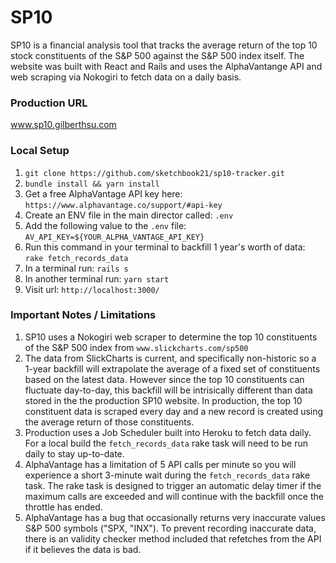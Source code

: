 # SP10

SP10 is a financial analysis tool that tracks the average return of the top 10 stock constituents of the S&P 500 against the S&P 500 index itself. The website was built with React and Rails and uses the AlphaVantange API and web scraping via Nokogiri to fetch data on a daily basis.

### Production URL

www.sp10.gilberthsu.com

### Local Setup

1. `git clone https://github.com/sketchbook21/sp10-tracker.git`
2. `bundle install && yarn install`
3. Get a free AlphaVantage API key here: `https://www.alphavantage.co/support/#api-key`
4. Create an ENV file in the main director called: `.env`
5. Add the following value to the `.env` file: `AV_API_KEY=${YOUR_ALPHA_VANTAGE_API_KEY}`
6. Run this command in your terminal to backfill 1 year's worth of data: `rake fetch_records_data`
7. In a terminal run: `rails s`
8. In another terminal run: `yarn start`
9. Visit url: `http://localhost:3000/`

### Important Notes / Limitations

1. SP10 uses a Nokogiri web scraper to determine the top 10 constituents of the S&P 500 index from `www.slickcharts.com/sp500`
2. The data from SlickCharts is current, and specifically non-historic so a 1-year backfill will extrapolate the average of a fixed set of constituents based on the latest data. However since the top 10 constituents can fluctuate day-to-day, this backfill will be intrisically different than data stored in the the production SP10 website. In production, the top 10 constituent data is scraped every day and a new record is created using the average return of those constituents.
3. Production uses a Job Scheduler built into Heroku to fetch data daily. For a local build the `fetch_records_data` rake task will need to be run daily to stay up-to-date.
4. AlphaVantage has a limitation of 5 API calls per minute so you will experience a short 3-minute wait during the `fetch_records_data` rake task. The rake task is designed to trigger an automatic delay timer if the maximum calls are exceeded and will continue with the backfill once the throttle has ended.
5. AlphaVantage has a bug that occasionally returns very inaccurate values S&P 500 symbols ("SPX, "INX"). To prevent recording inaccurate data, there is an validity checker method included that refetches from the API if it believes the data is bad.
